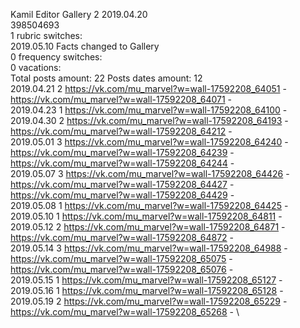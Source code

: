 Kamil	Editor Gallery 2 2019.04.20\
398504693\
1 rubric switches:\
2019.05.10 Facts changed to Gallery \
0 frequency switches:\
0 vacations:\
Total posts amount: 22	Posts dates amount: 12\
2019.04.21 2 https://vk.com/mu_marvel?w=wall-17592208_64051 - https://vk.com/mu_marvel?w=wall-17592208_64071 - \
2019.04.23 1 https://vk.com/mu_marvel?w=wall-17592208_64100 - \
2019.04.30 2 https://vk.com/mu_marvel?w=wall-17592208_64193 - https://vk.com/mu_marvel?w=wall-17592208_64212 - \
2019.05.01 3 https://vk.com/mu_marvel?w=wall-17592208_64240 - https://vk.com/mu_marvel?w=wall-17592208_64239 - https://vk.com/mu_marvel?w=wall-17592208_64244 - \
2019.05.07 3 https://vk.com/mu_marvel?w=wall-17592208_64426 - https://vk.com/mu_marvel?w=wall-17592208_64427 - https://vk.com/mu_marvel?w=wall-17592208_64429 - \
2019.05.08 1 https://vk.com/mu_marvel?w=wall-17592208_64425 - \
2019.05.10 1 https://vk.com/mu_marvel?w=wall-17592208_64811 - \
2019.05.12 2 https://vk.com/mu_marvel?w=wall-17592208_64871 - https://vk.com/mu_marvel?w=wall-17592208_64872 - \
2019.05.14 3 https://vk.com/mu_marvel?w=wall-17592208_64988 - https://vk.com/mu_marvel?w=wall-17592208_65075 - https://vk.com/mu_marvel?w=wall-17592208_65076 - \
2019.05.15 1 https://vk.com/mu_marvel?w=wall-17592208_65127 - \
2019.05.16 1 https://vk.com/mu_marvel?w=wall-17592208_65128 - \
2019.05.19 2 https://vk.com/mu_marvel?w=wall-17592208_65229 - https://vk.com/mu_marvel?w=wall-17592208_65268 - \
